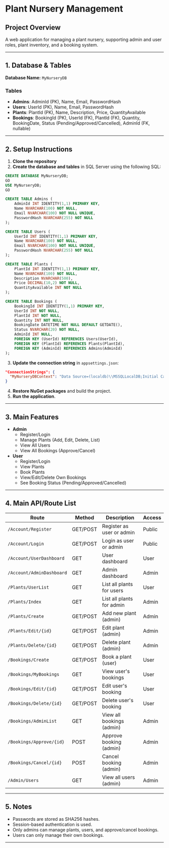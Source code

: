 # Plant Nursery Management

## Project Overview
A web application for managing a plant nursery, supporting admin and user roles, plant inventory, and a booking system.

---

## 1. Database & Tables

**Database Name:** `MyNurseryDB`

### Tables
- **Admins**: AdminId (PK), Name, Email, PasswordHash
- **Users**: UserId (PK), Name, Email, PasswordHash
- **Plants**: PlantId (PK), Name, Description, Price, QuantityAvailable
- **Bookings**: BookingId (PK), UserId (FK), PlantId (FK), Quantity, BookingDate, Status (Pending/Approved/Cancelled), AdminId (FK, nullable)

---

## 2. Setup Instructions

1. **Clone the repository**
2. **Create the database and tables** in SQL Server using the following SQL:

```sql
CREATE DATABASE MyNurseryDB;
GO
USE MyNurseryDB;
GO

CREATE TABLE Admins (
    AdminId INT IDENTITY(1,1) PRIMARY KEY,
    Name NVARCHAR(100) NOT NULL,
    Email NVARCHAR(100) NOT NULL UNIQUE,
    PasswordHash NVARCHAR(255) NOT NULL
);

CREATE TABLE Users (
    UserId INT IDENTITY(1,1) PRIMARY KEY,
    Name NVARCHAR(100) NOT NULL,
    Email NVARCHAR(100) NOT NULL UNIQUE,
    PasswordHash NVARCHAR(255) NOT NULL
);

CREATE TABLE Plants (
    PlantId INT IDENTITY(1,1) PRIMARY KEY,
    Name NVARCHAR(100) NOT NULL,
    Description NVARCHAR(500),
    Price DECIMAL(10,2) NOT NULL,
    QuantityAvailable INT NOT NULL
);

CREATE TABLE Bookings (
    BookingId INT IDENTITY(1,1) PRIMARY KEY,
    UserId INT NOT NULL,
    PlantId INT NOT NULL,
    Quantity INT NOT NULL,
    BookingDate DATETIME NOT NULL DEFAULT GETDATE(),
    Status NVARCHAR(20) NOT NULL,
    AdminId INT NULL,
    FOREIGN KEY (UserId) REFERENCES Users(UserId),
    FOREIGN KEY (PlantId) REFERENCES Plants(PlantId),
    FOREIGN KEY (AdminId) REFERENCES Admins(AdminId)
);
```

3. **Update the connection string** in `appsettings.json`:
```json
"ConnectionStrings": {
  "MyNurseryDBContext": "Data Source=(localdb)\\MSSQLLocalDB;Initial Catalog=MyNurseryDB;Integrated Security=True;MultipleActiveResultSets=true"
}
```

4. **Restore NuGet packages** and build the project.
5. **Run the application**.

---

## 3. Main Features

- **Admin**
  - Register/Login
  - Manage Plants (Add, Edit, Delete, List)
  - View All Users
  - View All Bookings (Approve/Cancel)
- **User**
  - Register/Login
  - View Plants
  - Book Plants
  - View/Edit/Delete Own Bookings
  - See Booking Status (Pending/Approved/Cancelled)

---

## 4. Main API/Route List

| Route                        | Method | Description                        | Access   |
|------------------------------|--------|------------------------------------|----------|
| `/Account/Register`          | GET/POST | Register as user or admin         | Public   |
| `/Account/Login`             | GET/POST | Login as user or admin            | Public   |
| `/Account/UserDashboard`     | GET    | User dashboard                     | User     |
| `/Account/AdminDashboard`    | GET    | Admin dashboard                    | Admin    |
| `/Plants/UserList`           | GET    | List all plants for users          | User     |
| `/Plants/Index`              | GET    | List all plants for admin          | Admin    |
| `/Plants/Create`             | GET/POST | Add new plant (admin)             | Admin    |
| `/Plants/Edit/{id}`          | GET/POST | Edit plant (admin)                | Admin    |
| `/Plants/Delete/{id}`        | GET/POST | Delete plant (admin)              | Admin    |
| `/Bookings/Create`           | GET/POST | Book a plant (user)               | User     |
| `/Bookings/MyBookings`       | GET    | View user's bookings               | User     |
| `/Bookings/Edit/{id}`        | GET/POST | Edit user's booking               | User     |
| `/Bookings/Delete/{id}`      | GET/POST | Delete user's booking             | User     |
| `/Bookings/AdminList`        | GET    | View all bookings (admin)          | Admin    |
| `/Bookings/Approve/{id}`     | POST   | Approve booking (admin)            | Admin    |
| `/Bookings/Cancel/{id}`      | POST   | Cancel booking (admin)             | Admin    |
| `/Admin/Users`               | GET    | View all users (admin)             | Admin    |

---

## 5. Notes
- Passwords are stored as SHA256 hashes.
- Session-based authentication is used.
- Only admins can manage plants, users, and approve/cancel bookings.
- Users can only manage their own bookings.

---

